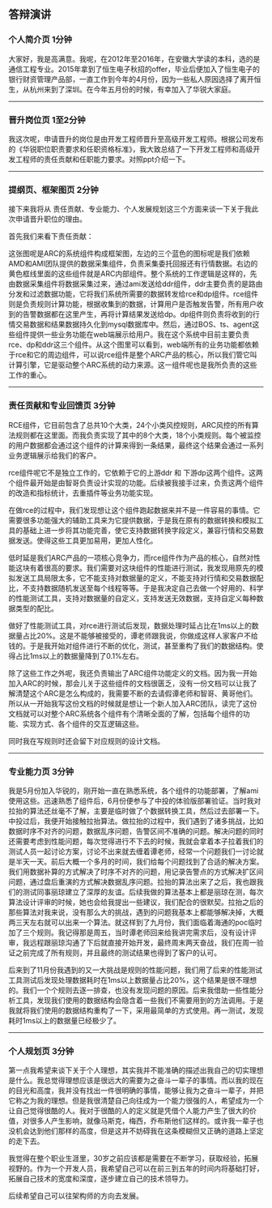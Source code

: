 ## 答辩演讲

### 个人简介页  1分钟

大家好，我是高满意。我呢，在2012年至2016年，在安徽大学读的本科，选的是通信工程专业。2015年拿到了恒生电子秋招的offer，毕业后便加入了恒生电子的银行财资管理产品部，一直工作到今年的4月份，因为一些私人原因选择了离开恒生，从杭州来到了深圳。在今年五月份的时候，有幸加入了华锐大家庭。

****

### 晋升岗位页 1至2分钟

我这次呢，申请晋升的岗位是由开发工程师晋升至高级开发工程师。根据公司发布的《华锐职位职责要求和任职资格标准》，我大致总结了一下开发工程师和高级开发工程师的责任贡献和任职能力要求。对照ppt介绍一下。

----

### 提纲页、框架图页  2分钟

接下来我将从 责任贡献、专业能力、个人发展规划这三个方面来谈一下关于我此次申请晋升职位的理由。

首先我们来看下责任贡献：

这张图呢是ARC的系统组件构成框架图，左边的三个蓝色的图标呢是我们依赖AMD和AMI团队提供的数据采集组件，负责采集委托回报还有行情数据。右边的黄色框线里面的这些组件就是ARC内部组件。整个系统的工作逻辑是这样的，先由数据采集组件将数据采集过来，通过ami发送给ddr组件，ddr主要负责的是路由分发和过滤数据功能，它将我们系统所需要的数据转发给rce和dp组件。rce组件则是负责规则计算功能，根据收集到的数据，计算用户是否触发告警，所有用户收到的告警数据都在这里产生，再将计算结果发送给dp。dp组件则负责将收到的行情交易数据和结果数据持久化到mysql数据库中。然后，通过BOS、ts、agent这些组件提供一些业务功能在web端展示给用户。我在这个系统中目前主要负责rce、dp和ddr这三个组件。从这个图里可以看到，web端所有的业务功能都依赖于rce和它的周边组件，可以说rce组件是整个ARC产品的核心，所以我们管它叫计算引擎，它是驱动整个ARC系统的动力来源。这一组件呢也是我所负责的这些工作的重心。

----

### 责任贡献和专业回馈页 3分钟

RCE组件，它目前包含了总共10个大类，24个小类风控规则，ARC风控的所有算法规则都在这里面。而我负责实现了其中的8个大类，18个小类规则。每个被监控的用户数据都会通过这个组件的计算来得到一条结果，最终这个结果会通过一系列业务逻辑展示给我们的客户。

rce组件呢它不是独立工作的，它依赖于它的上游ddr 和 下游dp这两个组件。这两个组件最开始是由智哥负责设计实现的功能。后续被我接手过来，负责这两个组件的改造和指标统计，去重插件等业务功能实现。

在做rce的过程中，我们发现想让这个组件跑起数据来并不是一件容易的事情。它需要很多功能强大的辅助工具来为它提供数据，于是我在原有的数据转换和模拟工具的基础上进一步将其功能完善，使它支持数据转换字段定义，兼容行情和交易数据发送。使得这些工具更加易用，更加人性化。

低时延是我们ARC产品的一项核心竞争力，而rce组件作为产品的核心，自然对性能这块有着很高的要求。我们需要对这块组件的性能进行测试，我发现用原先的模拟发送工具局限太多，它不能支持对数据量的定义，不能支持对行情和交易数据配比，不支持数据随机发送至每个线程等等。于是我决定自己去做一个好用的、科学的性能测试工具，支持对数据量的自定义，支持发送无效数据，支持自定义每种数据类型的配比。

做好了性能测试工具，对rce进行测试后发现，数据处理时延占比在1ms以上的数据量占比20%。这是不能够被接受的，谭老师跟我说，你做成这样人家客户不给钱的。于是我开始对组件进行不断的优化，测试，甚至重构了我们的数据结构。使得占比1ms以上的数据量降到了0.1%左右。

除了这些工作之外呢，我还负责输出了ARC组件功能定义的文档。因为我一开始加入ARC的时候，那会儿关于这些组件的文档很匮乏，没有一份文档可以让我了解清楚这个ARC是怎么构成的，我需要不断的去请假谭老师和智哥、黄哥他们。所以从一开始我写这份文档的时候就是想让一个新人加入ARC团队，读完了这份文档就可以对整个ARC系统各个组件有个清晰全面的了解，包括每个组件的功能、实现方式、各个组件的交互逻辑这些。

同时我在写规则时还会留下对应规则的设计文档。

----

### 专业能力页 3分钟

我是5月份加入华锐的，刚开始一直在熟悉系统，各个组件的功能部署，了解ami使用这些。迅速熟悉了组件后，6月份便参与了中投的体验版部署验证。当时我对拉抬的算法还丝毫不了解，主要是临时做了个数据转换工具，然后过去部署一下。中投过后，我便开始接触拉抬算法。做拉抬的过程中，我们遇到了诸多挑战，比如数据时序不对齐的问题，数据乱序问题，告警区间不准确的问题。解决问题的同时还需要考虑到性能问题，每次觉得进行不下去的时候，我就会拿着本子拉着我们的测试人员一起讨论方案，讨论不出来就去缠着谭老师，经常一个问题我们一讨论就是半天一天。前后大概一个多月的时间，我们给每个问题找到了合适的解决方案。我们用数据补算的方式解决了时序不对齐的问题，用记录告警点的方式解决扩区间问题，通过盘后重演的方式解决数据乱序问题。拉抬的算法出来了之后，我也跟我们的测试同事丽琼建立了深厚的友谊。后续我做的算法基本上都是丽琼在测，每次算法设计评审的时候，她也会给我提出一些建议，我们配合的很默契。拉抬之后的那些算法对我来说，没有那么大的挑战，遇到的问题我基本上都能够解决掉，大概两三天左右就可以出来一个算法。就这样到了九月份，我们面临着海通的poc临时加了三个规则。我记得那是周五，当时谭老师回来给我讲完需求后，没有设计评审，我远程跟丽琼沟通了下后就直接开始开发，最终周末两天奋战，我们在周一验证之前完成了所有规则，并且最终的测试结果也得到了客户的认可。

后来到了11月份我遇到的又一大挑战是规则的性能问题，我们用了后来的性能测试工具测试后发现处理数据耗时在1ms以上数据量占比20%，这个结果是很不理想的。我们一个个规则去逐一排查，也没有发现问题的原因。后来我借助一些性能分析工具，发现我们使用的数据结构会隐含着一些我们不需要用到的方法调用。于是我就将我们使用的数据结构重构了一下，采用最简单的方式使用。再一测试，发现耗时1ms以上的数据量已经极少了。



----

### 个人规划页 3分钟

第一点我希望来谈下关于个人理想，其实我并不能准确的描述出我自己的切实理想是什么。我总觉得理想应该是很远大的需要为之奋斗一辈子的事情。而以我的现在的目光和高度，我并没有找出一件很明确的事情，能够让我为之奋斗一辈子，并把它称之为我的理想。但是我很清楚自己向往成为一个能力很强的人，希望成为一个让自己觉得很酷的人。我对于很酷的人的定义就是凭借个人能力产生了很大的价值，对很多人产生影响，就像马斯克，梅西，乔布斯他们这样的。或许我一辈子也没机会达到他们那样的高度，但是这并不妨碍我在这条模糊但又正确的道路上坚定的走下去。



我觉得在整个职业生涯里，30岁之前应该都是需要在不断学习，获取经验，拓展视野的。作为一个开发人员，我希望自己可以在前三到五年的时间内将基础打好，拓展自己技术的宽度和深度，逐步建立自己的技术领导力。

后续希望自己可以往架构师的方向去发展。